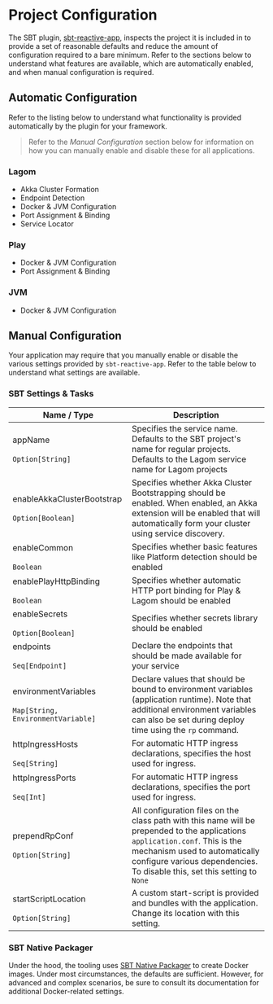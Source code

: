 # Project Configuration

The SBT plugin, [sbt-reactive-app](https://github.com/lightbend/sbt-reactive-app), inspects the project it is included in to provide a set of reasonable defaults and reduce the amount of configuration required to a bare minimum. Refer to the sections below to understand what features are available, which are automatically enabled, and when manual configuration is required.

## Automatic Configuration

Refer to the listing below to understand what functionality is provided automatically by the plugin for your framework.

> Refer to the *Manual Configuration* section below for information on how you can manually enable and disable these for all applications.

### Lagom

* Akka Cluster Formation
* Endpoint Detection
* Docker & JVM Configuration
* Port Assignment & Binding
* Service Locator

### Play

* Docker & JVM Configuration
* Port Assignment & Binding

### JVM

* Docker & JVM Configuration

## Manual Configuration

Your application may require that you manually enable or disable the various settings provided by `sbt-reactive-app`. Refer to the table below to understand what settings are available. 

### SBT Settings & Tasks

| Name / Type                                                              | Description                                           |
|--------------------------------------------------------------------------|-------------------------------------------------------|
| appName                    <br/><br/> `Option[String]`                   | Specifies the service name. Defaults to the SBT project's name for regular projects. Defaults to the Lagom service name for Lagom projects |
| enableAkkaClusterBootstrap <br/><br/> `Option[Boolean]`                  | Specifies whether Akka Cluster Bootstrapping should be enabled. When enabled, an Akka extension will be enabled that will automatically form your cluster using service discovery.  |
| enableCommon               <br/><br/> `Boolean`                          | Specifies whether basic features like Platform detection should be enabled |
| enablePlayHttpBinding      <br/><br/> `Boolean`                          | Specifies whether automatic HTTP port binding for Play & Lagom should be enabled|
| enableSecrets              <br/><br/> `Option[Boolean]`                  | Specifies whether secrets library should be enabled |
| endpoints                  <br/><br/> `Seq[Endpoint]`                    | Declare the endpoints that should be made available for your service |
| environmentVariables       <br/><br/> `Map[String, EnvironmentVariable]` | Declare values that should be bound to environment variables (application runtime). Note that additional environment variables can also be set during deploy time using the `rp` command. |
| httpIngressHosts           <br/><br/> `Seq[String]`                      | For automatic HTTP ingress declarations, specifies the host used for ingress. |
| httpIngressPorts           <br/><br/> `Seq[Int]`                         | For automatic HTTP ingress declarations, specifies the port used for ingress. |
| prependRpConf              <br/><br/> `Option[String]`                   | All configuration files on the class path with this name will be prepended to the applications `application.conf`. This is the mechanism used to automatically configure various dependencies. To disable this, set this setting to `None` |
| startScriptLocation        <br/><br/> `Option[String]`                   | A custom start-script is provided and bundles with the application. Change its location with this setting. |

### SBT Native Packager

Under the hood, the tooling uses [SBT Native Packager](https://github.com/sbt/sbt-native-packager) to create Docker images. Under most circumstances, the defaults are sufficient. However, for advanced and complex scenarios, be sure to consult its documentation for additional Docker-related settings.